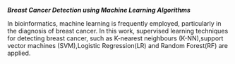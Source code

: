 ***Breast Cancer Detection using Machine Learning Algorithms***

In bioinformatics, machine learning is frequently employed, particularly in the diagnosis of breast cancer. In this work, supervised learning techniques for detecting breast cancer, such as K-nearest neighbours (K-NN),support vector machines (SVM),Logistic Regression(LR) and Random Forest(RF) are applied.
